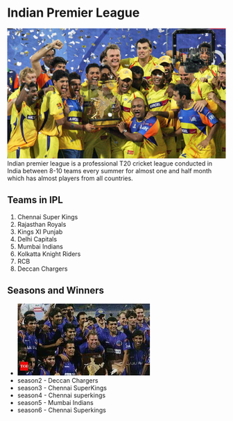 # Indian Premier League
![](IPL-auction-LIVE-Latest-updates-Indian-Premier-League-910493.jpg)
Indian premier league is a professional T20 cricket league conducted in India between 8-10 teams every summer for almost one and half month which has almost players from all countries.

## Teams in IPL
1. Chennai Super Kings
2. Rajasthan Royals
3. Kings XI Punjab
4. Delhi Capitals
5. Mumbai Indians
6. Kolkatta Knight Riders
7. RCB 
8. Deccan Chargers

## Seasons and Winners 
- ![alt season1 - Rajasthan Royals](images.jpg)
- season2 - Deccan Chargers
- season3 - Chennai SuperKings 
- season4 - Chennai superkings
- season5 - Mumbai Indians
- season6 - Chennai Superkings

